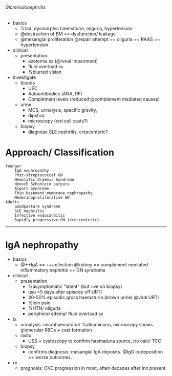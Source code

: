 ###### Glomerulonephritis
- basics
    + Triad: dysmorphic haematuria, oliguria, hypertension
    + @destruction of BM == dysfunction/ leakage
    + @mesangial proliferation @repair attempt == oliguria == RAAS == hypertension 
- clinical
    + presentation
        * azotemia sx (@renal impairment)
        * fluid overload sx
        * %blurred vision
- investigate
    + bloods
        * UEC
        * Autoantibodies (ANA, RF)
        * Complement levels (reduced @complement mediated causes)
    + urine
        * MCS, urinalysis, specific gravity, 
        * dipstick
        * microscopy (red cell casts?)
    + biopsy
        * diagnose SLE nephritis, crescenteric?


# Approach/ Classification
    Younger 
        IgA nephropathy
        Post-streptococcal GN
        Hemolytic Uraemic Syndrome
        Henoch Schonlein purpura
        Alport Syndrome
        Thin basement membrane nephropathy
        Membranoproliferative GN
    Adults
        Goodpasture syndrome
        SLE nephritis
        Infective endocarditis
        Rapidly progressive GN (crescenteric)
---------------------------------------------

# IgA nephropathy
- basics
    + @++IgA == ++collection @kidney == complement mediated inflammatory nephritis == GN syndrome
- clinical
    + presentation
        * %asymptomatic "latent" (but +ve on biopsy)
        * usu <5 days after episode off URTI
        * 40-50% episodic gross haematuria (brown urine) @viral URTI
        * %loin pain
        * %HTN/ oliguria
        * peripheral edema/ fluid overload sx
- ix
    + urinalysis: microhaematuria/ %albuminuria, microscopy shows glomerular RBCs + cast formation
    + radio
        * USS + cystoscopy to confirm haematuria source, r/o calc/ TCC
    + biopsy
        * confirms diagnosis: mesangial IgA deposits. @IgG codeposition == worse outcomes. 
- rx
    + prognosis: CKD progression in most, often decades after init present